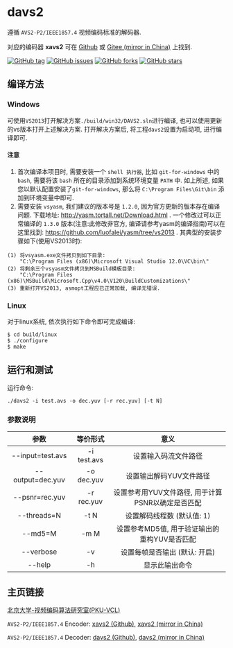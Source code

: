 # davs2

遵循 `AVS2-P2/IEEE1857.4` 视频编码标准的解码器. 

对应的编码器 **xavs2** 可在 [Github][2] 或 [Gitee (mirror in China)][3] 上找到.

[![GitHub tag](https://img.shields.io/github/tag/pkuvcl/davs2.svg?style=plastic)]()
[![GitHub issues](https://img.shields.io/github/issues/pkuvcl/davs2.svg)](https://github.com/pkuvcl/davs2/issues)
[![GitHub forks](https://img.shields.io/github/forks/pkuvcl/davs2.svg)](https://github.com/pkuvcl/davs2/network)
[![GitHub stars](https://img.shields.io/github/stars/pkuvcl/davs2.svg)](https://github.com/pkuvcl/davs2/stargazers)

## 编译方法
### Windows

可使用`VS2013`打开解决方案`./build/win32/DAVS2.sln`进行编译, 也可以使用更新的vs版本打开上述解决方案.
打开解决方案后, 将工程`davs2`设置为启动项, 进行编译即可. 

#### 注意
1. 首次编译本项目时, 需要安装一个 `shell 执行器`, 比如 `git-for-windows` 中的 `bash`, 
 需要将该 `bash` 所在的目录添加到系统环境变量 `PATH` 中.
 如上所述, 如果您以默认配置安装了`git-for-windows`, 
 那么将 `C:\Program Files\Git\bin` 添加到环境变量中即可.
2. 需要安装 `vsyasm`, 我们建议的版本号是 `1.2.0`, 因为官方更新的版本存在编译问题.
  下载地址: http://yasm.tortall.net/Download.html .
  一个修改过可以正常编译的 `1.3.0` 版本(注意:此修改非官方, 编译请参考yasm的编译指南)可以在这里找到: https://github.com/luofalei/yasm/tree/vs2013 .
  其典型的安装步骤如下(使用VS2013时):
```
(1) 将vsyasm.exe文件拷贝到如下目录: 
    "C:\Program Files (x86)\Microsoft Visual Studio 12.0\VC\bin\"
(2)	将剩余三个vsyasm文件拷贝到MSBuild模板目录: 
    "C:\Program Files (x86)\MSBuild\Microsoft.Cpp\v4.0\V120\BuildCustomizations\"
(3) 重新打开VS2013, asmopt工程应已正常加载, 编译无错误. 
```

### Linux

对于linux系统, 依次执行如下命令即可完成编译:
```
$ cd build/linux
$ ./configure
$ make
```

## 运行和测试

运行命令:
```
./davs2 -i test.avs -o dec.yuv [-r rec.yuv] [-t N]
```

### 参数说明
|       参数       |  等价形式   |   意义           |
| :--------:       | :---------: | :--------------: |
| --input=test.avs | -i test.avs |  设置输入码流文件路径 |
| --output=dec.yuv | -o dec.yuv  |  设置输出解码YUV文件路径 |
| --psnr=rec.yuv   | -r rec.yuv  |  设置参考用YUV文件路径, 用于计算PSNR以确定是否匹配 |
| --threads=N      | -t N        |  设置解码线程数 (默认值: 1) |
| --md5=M          | -m M        |  设置参考MD5值, 用于验证输出的重构YUV是否匹配 |
| --verbose        | -v          |  设置每帧是否输出 (默认: 开启) |
| --help           | -h          |  显示此输出命令 |

## 主页链接

[北京大学-视频编码算法研究室(PKU-VCL)][1]

`AVS2-P2/IEEE1857.4` Encoder: [xavs2 (Github)][2], [xavs2 (mirror in China)][3]

`AVS2-P2/IEEE1857.4` Decoder: [davs2 (Github)][4], [davs2 (mirror in China)][5]

  [1]: http://vcl.idm.pku.edu.cn/ "PKU-VCL"
  [2]: https://github.com/pkuvcl/xavs2 "xavs2 github repository"
  [3]: https://gitee.com/pkuvcl/xavs2 "xavs2 gitee repository"
  [4]: https://github.com/pkuvcl/davs2 "davs2 decoder@github"
  [5]: https://gitee.com/pkuvcl/davs2 "davs2 decoder@gitee"
